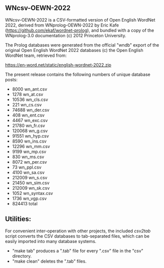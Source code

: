 ## WNcsv-OEWN-2022

WNcsv-OEWN-2022 is a CSV-formatted version of Open English WordNet 2022,
derived from WNprolog-OEWN-2022 by Eric Kafe 
(https://github.com/ekaf/wordnet-prolog), and
bundled with a copy of the WNprolog-3.0 documentation 
(c) 2012 Princeton University.

The Prolog databases were generated from the official "wndb" export
of the original Open English WordNet 2022 databases 
(c) the Open English WordNet team, retrieved from:

https://en-word.net/static/english-wordnet-2022.zip

The present release contains the following numbers of
unique database posts:

 - 8000 wn_ant.csv
 - 1278 wn_at.csv
 - 10536 wn_cls.csv
 - 221 wn_cs.csv
 - 74688 wn_der.csv
 - 408 wn_ent.csv
 - 4467 wn_exc.csv
 - 21780 wn_fr.csv
 - 120068 wn_g.csv
 - 91551 wn_hyp.csv
 - 8590 wn_ins.csv
 - 12296 wn_mm.csv
 - 9199 wn_mp.csv
 - 830 wn_ms.csv
 - 8072 wn_per.csv
 - 73 wn_ppl.csv
 - 4100 wn_sa.csv
 - 212009 wn_s.csv
 - 21450 wn_sim.csv
 - 212009 wn_sk.csv
 - 1052 wn_syntax.csv
 - 1736 wn_vgp.csv
 - 824413 total


## Utilities:

For convenient inter-operation with other projects, the included _csv2tab_ script
converts the CSV databases to tab-separated files, which can be easily imported
into many database systems.

- "make tab" produces a ".tab" file for every ".csv" file in the "csv" directory.
- "make clean" deletes the ".tab" files.
